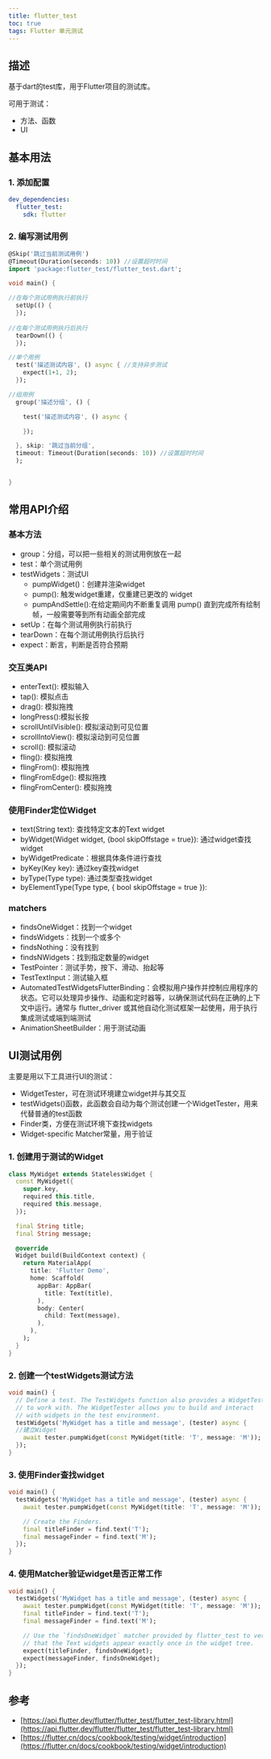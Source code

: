 ```yaml
---
title: flutter_test
toc: true
tags: Flutter 单元测试
---
```



## 描述

基于dart的test库，用于Flutter项目的测试库。

可用于测试：

- 方法、函数
- UI

## 基本用法

### 1. 添加配置

```yaml
dev_dependencies:
  flutter_test:
    sdk: flutter
```

### 2. 编写测试用例

```dart
@Skip('跳过当前测试用例')
@Timeout(Duration(seconds: 10)) //设置超时时间
import 'package:flutter_test/flutter_test.dart';

void main() {

//在每个测试用例执行前执行
  setUp(() { 
  });
  
//在每个测试用例执行后执行
  tearDown(() { 
  });

//单个用例
  test('描述测试内容', () async { //支持异步测试
    expect(1+1, 2);
  });

//组用例
  group('描述分组', () {

    test('描述测试内容', () async {

    });

  }, skip: '跳过当前分组',
  timeout: Timeout(Duration(seconds: 10)) //设置超时时间
  );


}
```

## 常用API介绍

### 基本方法

- group：分组，可以把一些相关的测试用例放在一起
- test：单个测试用例
- testWidgets：测试UI
  - pumpWidget()：创建并渲染widget
  - pump(): 触发widget重建，仅重建已更改的 widget
  - pumpAndSettle():在给定期间内不断重复调用 pump() 直到完成所有绘制帧，一般需要等到所有动画全部完成
- setUp：在每个测试用例执行前执行
- tearDown：在每个测试用例执行后执行
- expect：断言，判断是否符合预期

### 交互类API

- enterText(): 模拟输入
- tap(): 模拟点击
- drag(): 模拟拖拽
- longPress():模拟长按
- scrollUntilVisible(): 模拟滚动到可见位置
- scrollIntoView(): 模拟滚动到可见位置
- scroll(): 模拟滚动
- fling(): 模拟拖拽
- flingFrom(): 模拟拖拽
- flingFromEdge(): 模拟拖拽
- flingFromCenter(): 模拟拖拽

### 使用Finder定位Widget

- text(String text): 查找特定文本的Text widget
- byWidget(Widget widget, {bool skipOffstage = true}): 通过widget查找widget
- byWidgetPredicate：根据具体条件进行查找
- byKey(Key key): 通过key查找widget
- byType(Type type): 通过类型查找widget
- byElementType(Type type, { bool skipOffstage = true }):

### matchers

- findsOneWidget：找到一个widget
- findsWidgets：找到一个或多个
- findsNothing：没有找到
- findsNWidgets：找到指定数量的widget
- TestPointer：测试手势，按下、滑动、抬起等
- TestTextInput：测试输入框
- AutomatedTestWidgetsFlutterBinding：会模拟用户操作并控制应用程序的状态。它可以处理异步操作、动画和定时器等，以确保测试代码在正确的上下文中运行。通常与 flutter_driver 或其他自动化测试框架一起使用，用于执行集成测试或端到端测试
- AnimationSheetBuilder：用于测试动画



## UI测试用例

主要是用以下工具进行UI的测试：

- WidgetTester，可在测试环境建立widget并与其交互
- testWidgets()函数，此函数会自动为每个测试创建一个WidgetTester，用来代替普通的test函数
- Finder类，方便在测试环境下查找widgets
- Widget-specific Matcher常量，用于验证

### 1. 创建用于测试的Widget

```dart
class MyWidget extends StatelessWidget {
  const MyWidget({
    super.key,
    required this.title,
    required this.message,
  });

  final String title;
  final String message;

  @override
  Widget build(BuildContext context) {
    return MaterialApp(
      title: 'Flutter Demo',
      home: Scaffold(
        appBar: AppBar(
          title: Text(title),
        ),
        body: Center(
          child: Text(message),
        ),
      ),
    );
  }
}
```

### 2. 创建一个testWidgets测试方法

```dart
void main() {
  // Define a test. The TestWidgets function also provides a WidgetTester
  // to work with. The WidgetTester allows you to build and interact
  // with widgets in the test environment.
  testWidgets('MyWidget has a title and message', (tester) async {
  //建立Widget
    await tester.pumpWidget(const MyWidget(title: 'T', message: 'M'));
  });
}
```

### 3. 使用Finder查找widget

```dart
void main() {
  testWidgets('MyWidget has a title and message', (tester) async {
    await tester.pumpWidget(const MyWidget(title: 'T', message: 'M'));

    // Create the Finders.
    final titleFinder = find.text('T');
    final messageFinder = find.text('M');
  });
}
```


### 4. 使用Matcher验证widget是否正常工作

```dart
void main() {
  testWidgets('MyWidget has a title and message', (tester) async {
    await tester.pumpWidget(const MyWidget(title: 'T', message: 'M'));
    final titleFinder = find.text('T');
    final messageFinder = find.text('M');

    // Use the `findsOneWidget` matcher provided by flutter_test to verify
    // that the Text widgets appear exactly once in the widget tree.
    expect(titleFinder, findsOneWidget);
    expect(messageFinder, findsOneWidget);
  });
}
```

## 参考

- [https://api.flutter.dev/flutter/flutter_test/flutter_test-library.html](https://api.flutter.dev/flutter/flutter_test/flutter_test-library.html)
- [https://flutter.cn/docs/cookbook/testing/widget/introduction](https://flutter.cn/docs/cookbook/testing/widget/introduction)
